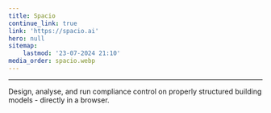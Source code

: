 ```yaml
---
title: Spacio
continue_link: true
link: 'https://spacio.ai'
hero: null
sitemap:
    lastmod: '23-07-2024 21:10'
media_order: spacio.webp
---
```


---
Design, analyse, and run compliance control on properly structured building models - directly in a browser.